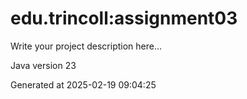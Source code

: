 # edu.trincoll:assignment03

Write your project description here...

Java version 23

Generated at 2025-02-19 09:04:25

